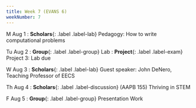 ```yaml
---
title: Week 7 (EVANS 6)
weekNumber: 7
---
```


M Aug 1
: **Scholars**{: .label .label-lab} Pedagogy: How to write computational problems

Tu Aug 2
: **Group**{: .label .label-group} Lab
: **Project**{: .label .label-exam} Project 3: Lab due

W Aug 3
: **Scholars**{: .label .label-lab} Guest speaker: John DeNero, Teaching Professor  of EECS

Th Aug 4
: **Scholars**{: .label .label-discussion} (AAPB 155) Thriving in STEM

F Aug 5
: **Group**{: .label .label-group} Presentation Work
